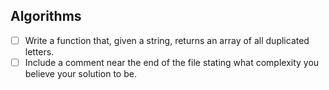 ## Algorithms
* [ ] Write a function that, given a string, returns an array of all duplicated letters.
* [ ] Include a comment near the end of the file stating what complexity you believe your solution to be.
